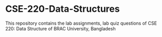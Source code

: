 # CSE-220-Data-Structures
This repository contains the lab assignments, lab quiz questions of CSE 220: Data Structure of BRAC University, Bangladesh
